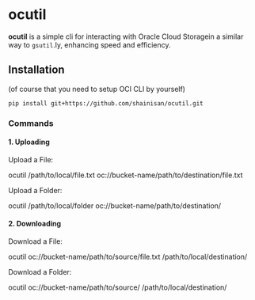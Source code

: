 # ocutil

**ocutil** is a simple cli for interacting with Oracle Cloud Storagein a similar way to `gsutil`.ly, enhancing speed and efficiency.

## Installation
(of course that you need to setup OCI CLI by yourself)

    pip install git+https://github.com/shainisan/ocutil.git


### **Commands**

#### 1. Uploading
Upload a File:

ocutil /path/to/local/file.txt oc://bucket-name/path/to/destination/file.txt

Upload a Folder:

ocutil /path/to/local/folder oc://bucket-name/path/to/destination/

#### 2. Downloading
Download a File:

ocutil oc://bucket-name/path/to/source/file.txt /path/to/local/destination/

Download a Folder:

ocutil oc://bucket-name/path/to/source/ /path/to/local/destination/

